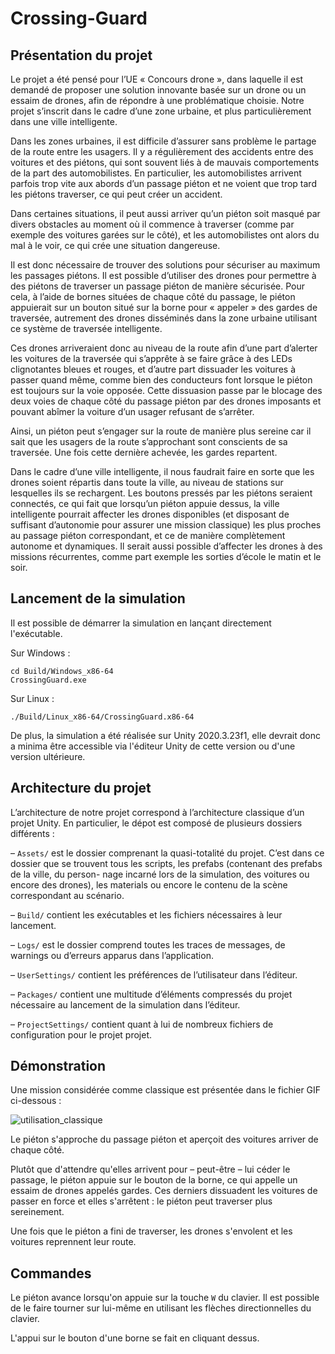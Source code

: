 # Crossing-Guard

## Présentation du projet

Le projet a été pensé pour l’UE « Concours drone », dans laquelle il est demandé
de proposer une solution innovante basée sur un drone ou un essaim de drones, afin de
répondre à une problématique choisie.
Notre projet s’inscrit dans le cadre d’une zone urbaine, et plus particulièrement dans
une ville intelligente. 

Dans les zones urbaines, il est difficile d’assurer sans problème le partage de la route entre les usagers. Il y a régulièrement des accidents entre des voitures et des piétons, qui sont souvent liés à de mauvais comportements de la part des automobilistes. 
En particulier, les automobilistes arrivent parfois trop vite aux abords d’un passage piéton et ne voient que trop tard les piétons traverser, ce qui peut créer un accident. 

Dans certaines situations, il peut aussi arriver qu’un piéton soit masqué par divers obstacles au moment où il commence à traverser (comme par exemple des voitures garées sur le côté), et les automobilistes ont alors du mal à le voir, ce qui crée une situation dangereuse. 

Il est donc nécessaire de trouver des solutions pour sécuriser au maximum les passages piétons.
Il est possible d’utiliser des drones pour permettre à des piétons de traverser un passage piéton de manière sécurisée. Pour cela, à l’aide de bornes situées de chaque côté du passage, le piéton appuierait sur un bouton situé sur la borne pour « appeler » des gardes de traversée, autrement des drones disséminés dans la zone urbaine utilisant ce
système de traversée intelligente. 

Ces drones arriveraient donc au niveau de la route afin d’une part d’alerter les voitures de la traversée qui s’apprête à se faire grâce à des LEDs clignotantes bleues et rouges, et d’autre part dissuader les voitures à passer quand même, comme bien des conducteurs font lorsque le piéton est toujours sur la voie opposée. 
Cette dissuasion passe par le blocage des deux voies de chaque côté du passage piéton par des drones imposants et pouvant abîmer la voiture d’un usager refusant de s’arrêter.

Ainsi, un piéton peut s’engager sur la route de manière plus sereine car il sait que les
usagers de la route s’approchant sont conscients de sa traversée. Une fois cette dernière
achevée, les gardes repartent. 

Dans le cadre d’une ville intelligente, il nous faudrait faire
en sorte que les drones soient répartis dans toute la ville, au niveau de stations sur
lesquelles ils se rechargent. 
Les boutons pressés par les piétons seraient connectés, ce qui fait que lorsqu’un piéton appuie dessus, la ville intelligente pourrait affecter les drones disponibles (et disposant de suffisant d’autonomie pour assurer une mission classique) les
plus proches au passage piéton correspondant, et ce de manière complètement autonome et dynamiques. Il serait aussi possible d’affecter les drones à des missions récurrentes, comme part exemple les sorties d’école le matin et le soir.


## Lancement de la simulation

Il est possible de démarrer la simulation en lançant directement l'exécutable.  

Sur Windows :
```
cd Build/Windows_x86-64
CrossingGuard.exe
```

Sur Linux :
```
./Build/Linux_x86-64/CrossingGuard.x86-64
```

De plus, la simulation a été réalisée sur Unity 2020.3.23f1, elle devrait donc a minima être accessible via l'éditeur Unity de cette version ou d'une version ultérieure.


## Architecture du projet

L’architecture de notre projet correspond à l’architecture classique d’un projet Unity.
En particulier, le dépot est composé de plusieurs dossiers différents :

– `Assets/` est le dossier comprenant la quasi-totalité du projet. C’est dans ce dossier
que se trouvent tous les scripts, les prefabs (contenant des prefabs de la ville, du person-
nage incarné lors de la simulation, des voitures ou encore des drones), les materials ou
encore le contenu de la scène correspondant au scénario.

– `Build/` contient les exécutables et les fichiers nécessaires à leur lancement.

– `Logs/` est le dossier comprend toutes les traces de messages, de warnings ou d’erreurs apparus dans l’application.

– `UserSettings/` contient les préférences de l’utilisateur dans l’éditeur.

– `Packages/` contient une multitude d’éléments compressés du projet nécessaire au
lancement de la simulation dans l’éditeur.

– `ProjectSettings/` contient quant à lui de nombreux fichiers de configuration pour
le projet projet.


## Démonstration

Une mission considérée comme classique est présentée dans le fichier GIF ci-dessous :

![utilisation_classique](./Images/demo.gif)

Le piéton s'approche du passage piéton et aperçoit des voitures arriver de chaque côté.

Plutôt que d'attendre qu'elles arrivent pour – peut-être – lui céder le passage, le piéton appuie sur le bouton de la borne, ce qui appelle un essaim de drones appelés gardes. 
Ces derniers dissuadent les voitures de passer en force et elles s'arrêtent : le piéton peut traverser plus sereinement.

Une fois que le piéton a fini de traverser, les drones s'envolent et les voitures reprennent leur route.

## Commandes

Le piéton avance lorsqu'on appuie sur la touche `W` du clavier. Il est possible de le faire tourner sur lui-même en utilisant les flèches directionnelles du clavier.

L'appui sur le bouton d'une borne se fait en cliquant dessus.